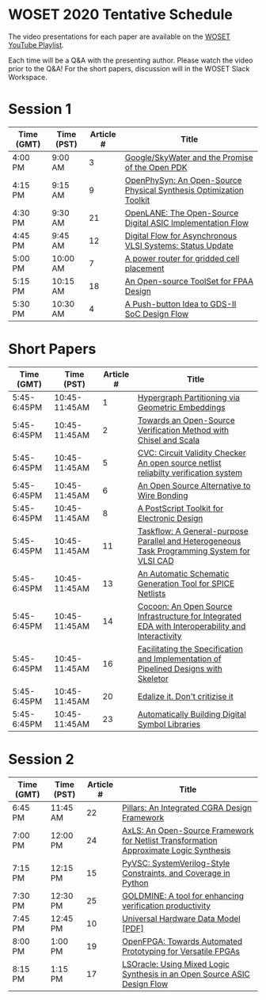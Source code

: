 # WOSET 2020 Tentative Schedule

The video presentations for each paper are available on the [WOSET YouTube Playlist](https://www.youtube.com/playlist?list=PLItVYhgea-kEV15gg-D_rm7VG8bg20_XV).

Each time will be a Q&A with the presenting author. Please watch the video prior to the Q&A!
 For the short papers, discussion will in the WOSET Slack Workspace.

# Session 1

Time (GMT) | Time (PST) | Article # | Title
--- | ---  | --- | --- 
4:00 PM | 9:00 AM | 3 | [Google/SkyWater and the Promise of the Open PDK](https://woset-workshop.github.io/WOSET2020.html#article-3)
4:15 PM | 9:15 AM | 9 | [OpenPhySyn: An Open-Source Physical Synthesis Optimization Toolkit](https://woset-workshop.github.io/WOSET2020.html#article-9)
4:30 PM | 9:30 AM | 21 | [OpenLANE: The Open-Source Digital ASIC Implementation Flow](https://woset-workshop.github.io/WOSET2020.html#article-21)
4:45 PM | 9:45 AM | 12 | [Digital Flow for Asynchronous VLSI Systems: Status Update](https://woset-workshop.github.io/WOSET2020.html#article-12)
5:00 PM | 10:00 AM | 7 | [A power router for gridded cell placement](https://woset-workshop.github.io/WOSET2020.html#article-7)
5:15 PM | 10:15 AM | 18 | [An Open-source ToolSet for FPAA Design](https://woset-workshop.github.io/WOSET2020.html#article-18)
5:30 PM | 10:30 AM | 4 |  [A Push-button Idea to GDS-II SoC Design Flow](https://woset-workshop.github.io/WOSET2020.html#article-4)

 
# Short Papers

Time (GMT) | Time (PST) | Article # | Title
--- | ---  | --- | --- 
5:45-6:45PM | 10:45-11:45AM | 1 | [Hypergraph Partitioning via Geometric Embeddings](https://woset-workshop.github.io/WOSET2020.html#article-1)
5:45-6:45PM | 10:45-11:45AM | 2 | [Towards an Open-Source Verification Method with Chisel and Scala](https://woset-workshop.github.io/WOSET2020.html#article-2)
5:45-6:45PM | 10:45-11:45AM | 5 | [CVC: Circuit Validity Checker An open source netlist reliabilty verification system](https://woset-workshop.github.io/WOSET2020.html#article-5)
5:45-6:45PM | 10:45-11:45AM | 6 | [An Open Source Alternative to Wire Bonding](https://woset-workshop.github.io/WOSET2020.html#article-6)
5:45-6:45PM | 10:45-11:45AM | 8 | [A PostScript Toolkit for Electronic Design](https://woset-workshop.github.io/WOSET2020.html#article-8)
5:45-6:45PM | 10:45-11:45AM | 11 | [Taskflow: A General-purpose Parallel and Heterogeneous Task Programming System for VLSI CAD](https://woset-workshop.github.io/WOSET2020.html#article-11)
5:45-6:45PM | 10:45-11:45AM | 13 | [An Automatic Schematic Generation Tool for SPICE Netlists](https://woset-workshop.github.io/WOSET2020.html#article-13)
5:45-6:45PM | 10:45-11:45AM | 14 | [Cocoon: An Open Source Infrastructure for Integrated EDA with Interoperability and Interactivity](https://woset-workshop.github.io/WOSET2020.html#article-14)
5:45-6:45PM | 10:45-11:45AM | 16 | [Facilitating the Specification and Implementation of Pipelined Designs with Skeletor](https://woset-workshop.github.io/WOSET2020.html#article-16)
5:45-6:45PM | 10:45-11:45AM | 20 | [Edalize it. Don't critizise it](https://woset-workshop.github.io/WOSET2020.html#article-20)
5:45-6:45PM | 10:45-11:45AM | 23 | [Automatically Building Digital Symbol Libraries](https://woset-workshop.github.io/WOSET2020.html#article-23)

# Session 2

Time (GMT) | Time (PST) | Article # | Title
--- | ---  | --- | --- 
6:45 PM | 11:45 AM | 22 | [Pillars: An Integrated CGRA Design Framework](https://woset-workshop.github.io/WOSET2020.html#article-22)
7:00 PM | 12:00 PM | 24 | [AxLS: An Open-Source Framework for Netlist Transformation Approximate Logic Synthesis](https://woset-workshop.github.io/WOSET2020.html#article-24)
7:15 PM | 12:15 PM | 15 | [PyVSC: SystemVerilog-Style Constraints, and Coverage in Python](https://woset-workshop.github.io/WOSET2020.html#article-15)
7:30 PM | 12:30 PM | 25 | [GOLDMINE: A tool for enhancing verification productivity](https://woset-workshop.github.io/WOSET2020.html#article-25)
7:45 PM | 12:45 PM | 10 | [Universal Hardware Data Model [PDF]](https://woset-workshop.github.io/WOSET2020.html#article-10)
8:00 PM | 1:00 PM | 19 | [OpenFPGA: Towards Automated Prototyping for Versatile FPGAs](https://woset-workshop.github.io/WOSET2020.html#article-19)
8:15 PM | 1:15 PM | 17 | [LSOracle: Using Mixed Logic Synthesis in an Open Source ASIC Design Flow](https://woset-workshop.github.io/WOSET2020.html#article-17)
